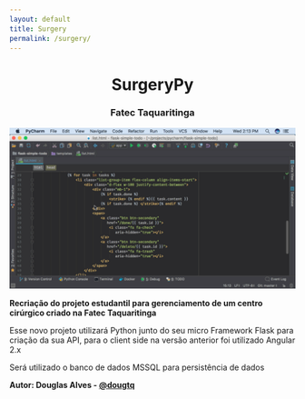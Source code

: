 ```yaml
---
layout: default
title: Surgery
permalink: /surgery/
---
```

<h1 align="center"> SurgeryPy </h1>
<h3 align="center"> Fatec Taquaritinga </h3>

<img src="/assets/Flask.gif" alt="Python micro framework" title="Py"/>

**Recriação do projeto estudantil para gerenciamento de um centro cirúrgico criado na Fatec Taquaritinga**

Esse novo projeto utilizará Python junto do seu micro Framework Flask para criação da sua API, para o client side na versão anterior foi utilizado Angular 2.x

Será utilizado o banco de dados MSSQL para persistência de dados

**Autor: Douglas Alves - [@dougtq](https://github.com/dougtq)**